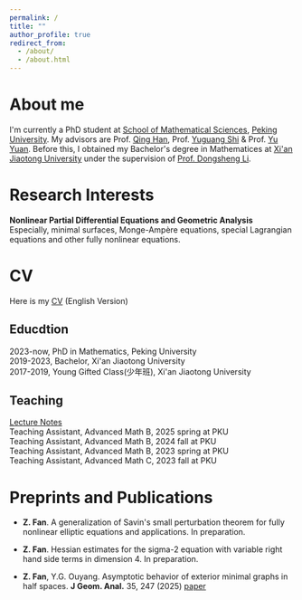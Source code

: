 ```yaml
---
permalink: /
title: ""
author_profile: true
redirect_from: 
  - /about/
  - /about.html
---
```

About me
======
I'm currently a PhD student at [School of Mathematical Sciences](https://www.math.pku.edu.cn/index.htm), [Peking University](https://www.pku.edu.cn). My advisors are Prof. [Qing Han](https://math.nd.edu/people/faculty/qing-han/), Prof. [Yuguang Shi](https://www.math.pku.edu.cn/jsdw/js_20180628175159671361/s_20180628175159671361/69954.htm) & Prof. [Yu Yuan](https://sites.math.washington.edu/~yuan/). Before this, I obtained my Bachelor's degree in Mathematices at [Xi'an Jiaotong University](http://math.xjtu.edu.cn) under the supervision of [Prof. Dongsheng Li](http://gr.xjtu.edu.cn/web/lidsh).

Research Interests
======
**Nonlinear Partial Differential Equations and Geometric Analysis** \
Especially, minimal surfaces, Monge-Ampère equations, special Lagrangian equations and other fully nonlinear equations.

CV
======
Here is my [CV](https://fanzymath.github.io/files/CV.pdf) (English Version)


Educdtion
------
2023-now, PhD in Mathematics, Peking University\
2019-2023, Bachelor, Xi'an Jiaotong University\
2017-2019, Young Gifted Class(少年班), Xi'an Jiaotong University


Teaching
------
[Lecture Notes](https://fanzymath.github.io/notes/)\
Teaching Assistant, Advanced Math B, 2025 spring at PKU\
Teaching Assistant, Advanced Math B, 2024 fall at PKU\
Teaching Assistant, Advanced Math B, 2023 spring at PKU\
Teaching Assistant, Advanced Math C, 2023 fall at PKU




Preprints and Publications
======
- **Z. Fan**. A generalization of Savin's small perturbation theorem for fully nonlinear elliptic equations and applications. In preparation.

- **Z. Fan**. Hessian estimates for the sigma-2 equation with variable right hand side terms in dimension 4. In preparation.

- **Z. Fan**, Y.G. Ouyang. Asymptotic behavior of exterior minimal graphs in half spaces. **J Geom. Anal.** 35, 247 (2025) [paper](https://doi.org/10.1007/s12220-025-02087-0)
